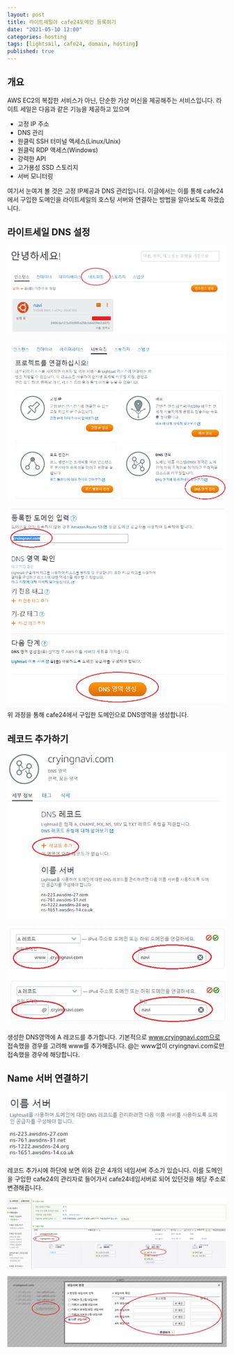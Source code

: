 ```yaml
---
layout: post
title: 라이트세일아 cafe24도메인 등록하기
date: "2021-05-10 12:00"
categories: hosting
tags: [lightsail, cafe24, domain, hosting]
published: true
---
```


## 개요
AWS EC2의 복잡한 서비스가 아닌, 단순한 가상 머신을 제공해주는 서비스입니다. 라이트 세일은 다음과 같은 기능을 제공하고 있으며
* 고정 IP 주소
* DNS 관리
* 원클릭 SSH 터미널 액세스(Linux/Unix)
* 원클릭 RDP 액세스(Windows)
* 강력한 API
* 고가용성 SSD 스토리지
* 서버 모니터링

여기서 눈여겨 볼 것은 고정 IP제공과 DNS 관리입니다.
이글에서는 이를 통해 cafe24에서 구입한 도메인을 라이트세일의 호스팅 서버와 연결하는 방법을 알아보도록 하겠습니다.


## 라이트세일 DNS 설정
![라이트세일도메인연결](/assets/images/2021-05-10/라이트세일도메인연결1.png)

![라이트세일도메인연결](/assets/images/2021-05-10/라이트세일도메인연결2.png)

![라이트세일도메인연결](/assets/images/2021-05-10/라이트세일도메인연결3.png)

위 과정을 통해 cafe24에서 구입한 도메인으로 DNS영역을 생성합니다.


## 레코드 추가하기
![라이트세일도메인연결](/assets/images/2021-05-10/라이트세일도메인연결4.png)

![라이트세일도메인연결](/assets/images/2021-05-10/라이트세일도메인연결5.png)

생성한 DNS영역에 A 레코드를 추가합니다. 기본적으로 www.cryingnavi.com으로 접속했을 경우를 고려해 www를 추가해줍니다.
@는 www없이 cryingnavi.com로만 접속했을 경우에 해당합니다.

## Name 서버 연결하기
![라이트세일도메인연결](/assets/images/2021-05-10/라이트세일도메인연결6.png)
레코드 추가시에 하단에 보면 위와 같은 4개의 네임서버 주소가 있습니다. 이를 도메인을 구입한 cafe24의 관리자로 들어가서 cafe24네임서버로 되어 있던것을 해당 주소로 변경해줍니다.

![라이트세일도메인연결](/assets/images/2021-05-10/라이트세일도메인연결7.png)

![라이트세일도메인연결](/assets/images/2021-05-10/라이트세일도메인연결8.png)






